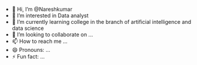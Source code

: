 - 👋 Hi, I’m @Nareshkumar
- 👀 I’m interested in Data analyst
- 🌱 I’m currently learning college in the branch of artificial intelligence and data science
- 💞️ I’m looking to collaborate on ...
- 📫 How to reach me ...
- 😄 Pronouns: ...
- ⚡ Fun fact: ...

<!---
Nareshkumar036/Nareshkumar036 is a ✨ special ✨ repository because its `README.md` (this file) appears on your GitHub profile.
You can click the Preview link to take a look at your changes.
--->
